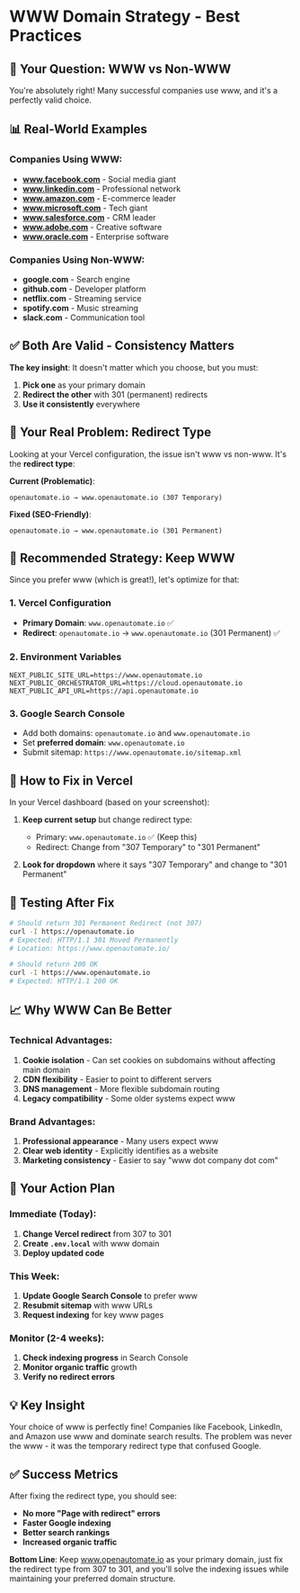 # WWW Domain Strategy - Best Practices

## 🤔 **Your Question: WWW vs Non-WWW**

You're absolutely right! Many successful companies use www, and it's a perfectly valid choice.

## 📊 **Real-World Examples**

### Companies Using WWW:

- **www.facebook.com** - Social media giant
- **www.linkedin.com** - Professional network
- **www.amazon.com** - E-commerce leader
- **www.microsoft.com** - Tech giant
- **www.salesforce.com** - CRM leader
- **www.adobe.com** - Creative software
- **www.oracle.com** - Enterprise software

### Companies Using Non-WWW:

- **google.com** - Search engine
- **github.com** - Developer platform
- **netflix.com** - Streaming service
- **spotify.com** - Music streaming
- **slack.com** - Communication tool

## ✅ **Both Are Valid - Consistency Matters**

**The key insight**: It doesn't matter which you choose, but you must:

1. **Pick one** as your primary domain
2. **Redirect the other** with 301 (permanent) redirects
3. **Use it consistently** everywhere

## 🚨 **Your Real Problem: Redirect Type**

Looking at your Vercel configuration, the issue isn't www vs non-www. It's the **redirect type**:

**Current (Problematic)**:

```
openautomate.io → www.openautomate.io (307 Temporary)
```

**Fixed (SEO-Friendly)**:

```
openautomate.io → www.openautomate.io (301 Permanent)
```

## 🎯 **Recommended Strategy: Keep WWW**

Since you prefer www (which is great!), let's optimize for that:

### 1. **Vercel Configuration**

- **Primary Domain**: `www.openautomate.io` ✅
- **Redirect**: `openautomate.io` → `www.openautomate.io` (301 Permanent) ✅

### 2. **Environment Variables**

```env
NEXT_PUBLIC_SITE_URL=https://www.openautomate.io
NEXT_PUBLIC_ORCHESTRATOR_URL=https://cloud.openautomate.io
NEXT_PUBLIC_API_URL=https://api.openautomate.io
```

### 3. **Google Search Console**

- Add both domains: `openautomate.io` and `www.openautomate.io`
- Set **preferred domain**: `www.openautomate.io`
- Submit sitemap: `https://www.openautomate.io/sitemap.xml`

## 🔧 **How to Fix in Vercel**

In your Vercel dashboard (based on your screenshot):

1. **Keep current setup** but change redirect type:

   - Primary: `www.openautomate.io` ✅ (Keep this)
   - Redirect: Change from "307 Temporary" to "301 Permanent"

2. **Look for dropdown** where it says "307 Temporary" and change to "301 Permanent"

## 🧪 **Testing After Fix**

```bash
# Should return 301 Permanent Redirect (not 307)
curl -I https://openautomate.io
# Expected: HTTP/1.1 301 Moved Permanently
# Location: https://www.openautomate.io/

# Should return 200 OK
curl -I https://www.openautomate.io
# Expected: HTTP/1.1 200 OK
```

## 📈 **Why WWW Can Be Better**

### Technical Advantages:

1. **Cookie isolation** - Can set cookies on subdomains without affecting main domain
2. **CDN flexibility** - Easier to point to different servers
3. **DNS management** - More flexible subdomain routing
4. **Legacy compatibility** - Some older systems expect www

### Brand Advantages:

1. **Professional appearance** - Many users expect www
2. **Clear web identity** - Explicitly identifies as a website
3. **Marketing consistency** - Easier to say "www dot company dot com"

## 🎯 **Your Action Plan**

### Immediate (Today):

1. **Change Vercel redirect** from 307 to 301
2. **Create `.env.local`** with www domain
3. **Deploy updated code**

### This Week:

1. **Update Google Search Console** to prefer www
2. **Resubmit sitemap** with www URLs
3. **Request indexing** for key www pages

### Monitor (2-4 weeks):

1. **Check indexing progress** in Search Console
2. **Monitor organic traffic** growth
3. **Verify no redirect errors**

## 💡 **Key Insight**

Your choice of www is perfectly fine! Companies like Facebook, LinkedIn, and Amazon use www and dominate search results. The problem was never the www - it was the temporary redirect type that confused Google.

## ✅ **Success Metrics**

After fixing the redirect type, you should see:

- **No more "Page with redirect" errors**
- **Faster Google indexing**
- **Better search rankings**
- **Increased organic traffic**

**Bottom Line**: Keep www.openautomate.io as your primary domain, just fix the redirect type from 307 to 301, and you'll solve the indexing issues while maintaining your preferred domain structure.
